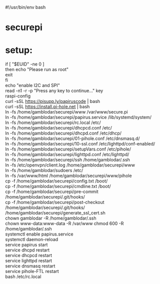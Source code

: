 #!/usr/bin/env bash  
# securepi  
# setup:  
if [ "$EUID" -ne 0 ]  
	then echo "Please run as root"  
	exit  
fi  
echo "enable I2C and SPI"  
read -n1 -r -p "Press any key to continue..." key  
raspi-config  
curl -sSL https://pisupp.ly/papiruscode | bash  
curl -sSL https://install.pi-hole.net | bash  
ln -fs /home/gamblodar/securepi/www /var/www/secure.pi  
ln -fs /home/gamblodar/securepi/papirus.service /lib/systemd/system/  
ln -fs /home/gamblodar/securepi/rc.local /etc/  
ln -fs /home/gamblodar/securepi/dhcpcd.conf /etc/  
ln -fs /home/gamblodar/securepi/dhcpd.conf /etc/dhcp/  
ln -fs /home/gamblodar/securepi/01-pihole.conf /etc/dnsmasq.d/  
ln -fs /home/gamblodar/securepi/10-ssl.conf /etc/lighttpd/conf-enabled/  
ln -fs /home/gamblodar/securepi/setupVars.conf /etc/pihole/  
ln -fs /home/gamblodar/securepi/lighttpd.conf /etc/lighttpd/  
ln -fs /home/gamblodar/securepi/ssh /home/gamblodar/.ssh  
ln -fs /etc/openvpn/client.log /home/gamblodar/securepi/www  
ln -fs /home/gamblodar/sudoers /etc/  
ln -fs /var/www/html /home/gamblodar/securepi/www/pihole  
cp -f  /home/gamblodar/securepi/config.txt /boot/  
cp -f  /home/gamblodar/securepi/cmdline.txt /boot/  
cp -f  /home/gamblodar/securepi/pre-commit /home/gamblodar/securepi/.git/hooks/  
cp -f  /home/gamblodar/securepi/post-checkout /home/gamblodar/securepi/.git/hooks/  
/home/gamblodar/securepi/generate_ssl_cert.sh  
chown gamblodar -R /home/gamblodar/.ssh  
chown www-data:www-data -R /var/www
chmod 600 -R /home/gamblodar/.ssh  
systemctl enable papirus.service  
systemctl daemon-reload  
service papirus start  
service dhcpd restart  
service dhcpcd restart  
service lighttpd restart  
service dnsmasq restart  
service pihole-FTL restart  
bash /etc/rc.local  

